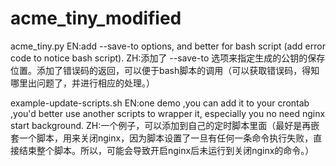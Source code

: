# acme_tiny_modified

acme_tiny.py
EN:add --save-to options, and better for bash script (add error code to notice bash script).
ZH:添加了 --save-to 选项来指定生成的公钥的保存位置。添加了错误码的返回，可以便于bash脚本的调用（可以获取错误码，得知哪里出问题了，并进行相应的处理。）


example-update-scripts.sh
EN:one demo ,you can add it to your crontab ,you'd better use another scripts to wrapper it, especially you no need nginx start background.
ZH:一个例子，可以添加到自己的定时脚本里面（最好是再嵌套一个脚本，用来关闭nginx，因为脚本设置了一旦有任何一条命令执行失败，直接结束整个脚本。所以，可能会导致开启nginx后未运行到关闭nginx的命令。）
